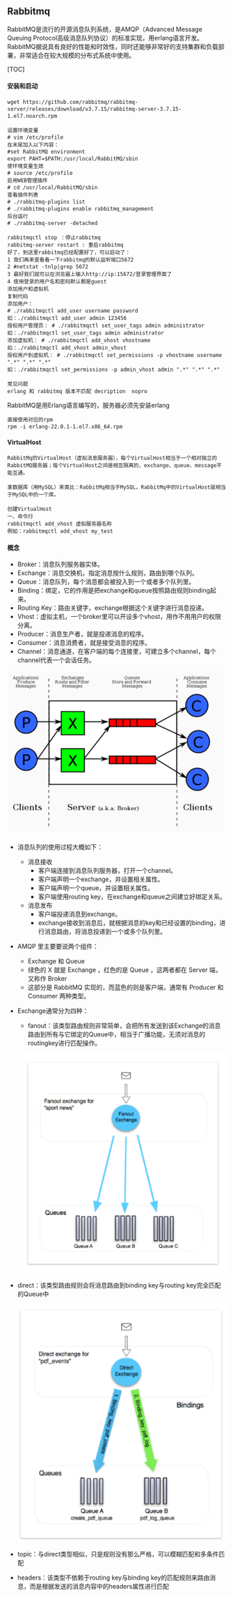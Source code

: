 ## Rabbitmq

RabbitMQ是流行的开源消息队列系统，是AMQP（Advanced Message Queuing Protocol高级消息队列协议）的标准实现，用erlang语言开发。RabbitMQ据说具有良好的性能和时效性，同时还能够非常好的支持集群和负载部署，非常适合在较大规模的分布式系统中使用。

\[TOC\]

#### 安装和启动

```
wget https://github.com/rabbitmq/rabbitmq-server/releases/download/v3.7.15/rabbitmq-server-3.7.15-1.el7.noarch.rpm

设置环境变量
# vim /etc/profile
在末尾加入以下内容：
#set RabbitMQ environment
export PAHT=$PATH:/usr/local/RabbitMQ/sbin
使环境变量生效
# source /etc/profile
启用WEB管理插件
# cd /usr/local/RabbitMQ/sbin
查看插件列表
# ./rabbitmq-plugins list
# ./rabbitmq-plugins enable rabbitmq_management
后台运行
# ./rabbitmq-server -detached

rabbitmqctl stop ：停止rabbitmq 
rabbitmq-server restart : 重启rabbitmq
好了，到这里rabbitmq已经配置好了，可以启动了：
1 我们再来查看看一下rabbitmq的默认监听端口5672
2 #netstat -tnlp|grep 5672
3 最好我们就可以在浏览器上输入http://ip:15672/登录管理界面了
4 使用登录的用户名和密码默认都是guest
添加用户和虚拟机
复制代码
添加用户：
# ./rabbitmqctl add_user username password
如：./rabbitmqctl add_user admin 123456
授权用户管理员： # ./rabbitmqctl set_user_tags admin administrator
如：./rabbitmqctl set_user_tags admin administrator
添加虚拟机： # ./rabbitmqctl add_vhost vhostname
如：./rabbitmqctl add_vhost admin_vhost
授权用户到虚拟机： # ./rabbitmqctl set_permissions -p vhostname username ".*" ".*" ".*"
如：./rabbitmqctl set_permissions -p admin_vhost admin ".*" ".*" ".*"

常见问题
erlang 和 rabbitmq 版本不匹配 decription  nopro
```

RabbitMQ是用Erlang语言编写的，服务器必须先安装erlang

```
直接使用对应的rpm 
rpm -i erlang-22.0.1-1.el7.x86_64.rpm
```

#### VirtualHost

```
RabbitMq的VirtualHost（虚拟消息服务器），每个VirtualHost相当于一个相对独立的RabbitMQ服务器；每个VirtualHost之间是相互隔离的，exchange、queue、message不能互通。 

拿数据库（用MySQL）来类比：RabbitMq相当于MySQL，RabbitMq中的VirtualHost就相当于MySQL中的一个库。

创建VirtualHost
一、命令行
rabbitmqctl add_vhost 虚拟服务器名称
例如：rabbitmqctl add_vhost my_test
```

#### 概念

* Broker：消息队列服务器实体。
* Exchange：消息交换机，指定消息按什么规则，路由到哪个队列。
* Queue：消息队列，每个消息都会被投入到一个或者多个队列里。
* Binding：绑定，它的作用是把exchange和queue按照路由规则binding起来。
* Routing Key：路由关键字，exchange根据这个关键字进行消息投递。
* Vhost：虚拟主机，一个broker里可以开设多个vhost，用作不用用户的权限分离。
* Producer：消息生产者，就是投递消息的程序。
* Consumer：消息消费者，就是接受消息的程序。
* Channel：消息通道，在客户端的每个连接里，可建立多个channel，每个channel代表一个会话任务。

![](/assets/rabbitmq1.png)

* 消息队列的使用过程大概如下：
  * 消息接收
    * 客户端连接到消息队列服务器，打开一个channel。
    * 客户端声明一个exchange，并设置相关属性。
    * 客户端声明一个queue，并设置相关属性。
    * 客户端使用routing key，在exchange和queue之间建立好绑定关系。
  * 消息发布
    * 客户端投递消息到exchange。
    * exchange接收到消息后，就根据消息的key和已经设置的binding，进行消息路由，将消息投递到一个或多个队列里。
* AMQP 里主要要说两个组件：
  * Exchange 和 Queue
  * 绿色的 X 就是 Exchange ，红色的是 Queue ，这两者都在 Server 端，又称作 Broker
  * 这部分是 RabbitMQ 实现的，而蓝色的则是客户端，通常有 Producer 和 Consumer 两种类型。
* Exchange通常分为四种：

  * fanout：该类型路由规则非常简单，会把所有发送到该Exchange的消息路由到所有与它绑定的Queue中，相当于广播功能，无须对消息的routingkey进行匹配操作。

  ![](/assets/fanout.png)

* direct：该类型路由规则会将消息路由到binding key与routing key完全匹配的Queue中

  ![](/assets/direct.png)

* topic：与direct类型相似，只是规则没有那么严格，可以模糊匹配和多条件匹配

* headers：该类型不依赖于routing key与binding key的匹配规则来路由消息，而是根据发送的消息内容中的headers属性进行匹配



